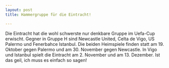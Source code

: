 ```yaml
---
layout: post
title: Hammergruppe für die Eintracht!

---
```


Die Eintracht hat die wohl schwerste nur denkbare Gruppe im Uefa-Cup erwischt. Gegner in Gruppe H sind Newcastle United, Celta de Vigo, US Palermo und Fenerbahce Istanbul. Die beiden Heimspiele finden statt am 19. Oktober gegen Palermo und am 30. November gegen Newcastle. In Vigo und Istanbul spielt die Eintracht am 2. November und am 13. Dezember. Ist das geil, ich muss es einfach so sagen!


